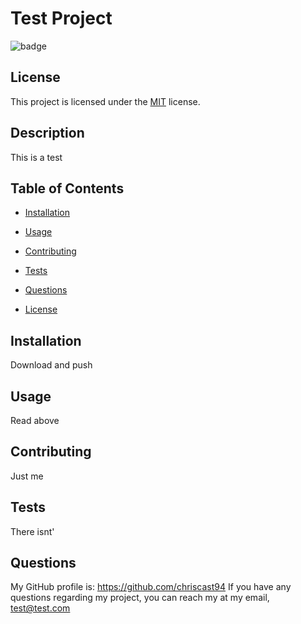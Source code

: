 # Test Project

  ![badge](https://img.shields.io/badge/license-MIT-blue)

  ## License
  This project is licensed under the [MIT](https://choosealicense.com/licenses/mit/) license.


  ## Description
  This is a test

  ## Table of Contents
  
  * [Installation](#Installation)

  * [Usage](#Usage)

  * [Contributing](#Contributing)

  * [Tests](#Tests)

  * [Questions](#Questions)

  * [License](#License)
 
  ## Installation
  Download and push

  ## Usage
  Read above
  
  ## Contributing
  Just me

  ## Tests
  There isnt'

  ## Questions
  My GitHub profile is: https://github.com/chriscast94
  If you have any questions regarding my project, you can reach my at my email, test@test.com
  
  